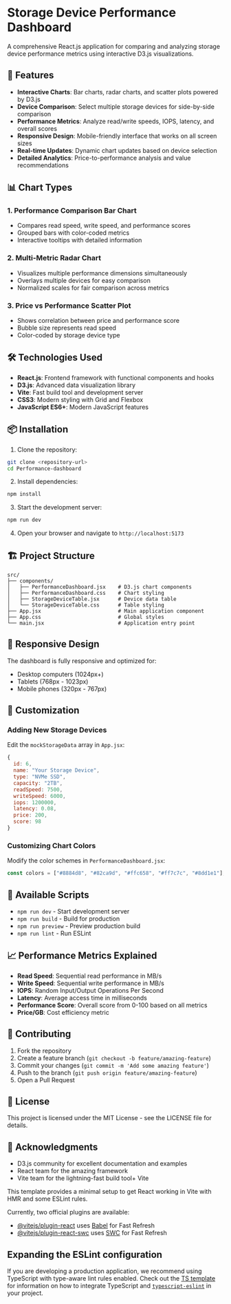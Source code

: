 # Storage Device Performance Dashboard

A comprehensive React.js application for comparing and analyzing storage device performance metrics using interactive D3.js visualizations.

## 🚀 Features

- **Interactive Charts**: Bar charts, radar charts, and scatter plots powered by D3.js
- **Device Comparison**: Select multiple storage devices for side-by-side comparison
- **Performance Metrics**: Analyze read/write speeds, IOPS, latency, and overall scores
- **Responsive Design**: Mobile-friendly interface that works on all screen sizes
- **Real-time Updates**: Dynamic chart updates based on device selection
- **Detailed Analytics**: Price-to-performance analysis and value recommendations

## 📊 Chart Types

### 1. Performance Comparison Bar Chart

- Compares read speed, write speed, and performance scores
- Grouped bars with color-coded metrics
- Interactive tooltips with detailed information

### 2. Multi-Metric Radar Chart

- Visualizes multiple performance dimensions simultaneously
- Overlays multiple devices for easy comparison
- Normalized scales for fair comparison across metrics

### 3. Price vs Performance Scatter Plot

- Shows correlation between price and performance score
- Bubble size represents read speed
- Color-coded by storage device type

## 🛠️ Technologies Used

- **React.js**: Frontend framework with functional components and hooks
- **D3.js**: Advanced data visualization library
- **Vite**: Fast build tool and development server
- **CSS3**: Modern styling with Grid and Flexbox
- **JavaScript ES6+**: Modern JavaScript features

## 📦 Installation

1. Clone the repository:

```bash
git clone <repository-url>
cd Performance-dashboard
```

2. Install dependencies:

```bash
npm install
```

3. Start the development server:

```bash
npm run dev
```

4. Open your browser and navigate to `http://localhost:5173`

## 🏗️ Project Structure

```
src/
├── components/
│   ├── PerformanceDashboard.jsx    # D3.js chart components
│   ├── PerformanceDashboard.css    # Chart styling
│   ├── StorageDeviceTable.jsx      # Device data table
│   └── StorageDeviceTable.css      # Table styling
├── App.jsx                         # Main application component
├── App.css                         # Global styles
└── main.jsx                        # Application entry point
```

## 📱 Responsive Design

The dashboard is fully responsive and optimized for:

- Desktop computers (1024px+)
- Tablets (768px - 1023px)
- Mobile phones (320px - 767px)

## 🎨 Customization

### Adding New Storage Devices

Edit the `mockStorageData` array in `App.jsx`:

```javascript
{
  id: 6,
  name: "Your Storage Device",
  type: "NVMe SSD",
  capacity: "2TB",
  readSpeed: 7500,
  writeSpeed: 6000,
  iops: 1200000,
  latency: 0.08,
  price: 200,
  score: 98
}
```

### Customizing Chart Colors

Modify the color schemes in `PerformanceDashboard.jsx`:

```javascript
const colors = ["#8884d8", "#82ca9d", "#ffc658", "#ff7c7c", "#8dd1e1"];
```

## 🔧 Available Scripts

- `npm run dev` - Start development server
- `npm run build` - Build for production
- `npm run preview` - Preview production build
- `npm run lint` - Run ESLint

## 📈 Performance Metrics Explained

- **Read Speed**: Sequential read performance in MB/s
- **Write Speed**: Sequential write performance in MB/s
- **IOPS**: Random Input/Output Operations Per Second
- **Latency**: Average access time in milliseconds
- **Performance Score**: Overall score from 0-100 based on all metrics
- **Price/GB**: Cost efficiency metric

## 🤝 Contributing

1. Fork the repository
2. Create a feature branch (`git checkout -b feature/amazing-feature`)
3. Commit your changes (`git commit -m 'Add some amazing feature'`)
4. Push to the branch (`git push origin feature/amazing-feature`)
5. Open a Pull Request

## 📄 License

This project is licensed under the MIT License - see the LICENSE file for details.

## 🙏 Acknowledgments

- D3.js community for excellent documentation and examples
- React team for the amazing framework
- Vite team for the lightning-fast build tool+ Vite

This template provides a minimal setup to get React working in Vite with HMR and some ESLint rules.

Currently, two official plugins are available:

- [@vitejs/plugin-react](https://github.com/vitejs/vite-plugin-react/blob/main/packages/plugin-react) uses [Babel](https://babeljs.io/) for Fast Refresh
- [@vitejs/plugin-react-swc](https://github.com/vitejs/vite-plugin-react/blob/main/packages/plugin-react-swc) uses [SWC](https://swc.rs/) for Fast Refresh

## Expanding the ESLint configuration

If you are developing a production application, we recommend using TypeScript with type-aware lint rules enabled. Check out the [TS template](https://github.com/vitejs/vite/tree/main/packages/create-vite/template-react-ts) for information on how to integrate TypeScript and [`typescript-eslint`](https://typescript-eslint.io) in your project.
